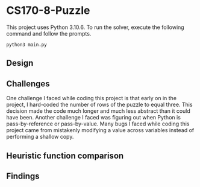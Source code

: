 # CS170-8-Puzzle

This project uses Python 3.10.6. To run the solver, execute the following command and follow the prompts.

```
python3 main.py
```

## Design

## Challenges

One challenge I faced while coding this project is that early on in the project, I hard-coded the number of rows of the puzzle to equal three. This decision made the code much longer and much less abstract than it could have been. Another challenge I faced was figuring out when Python is pass-by-reference or pass-by-value. Many bugs I faced while coding this project came from mistakenly modifying a value across variables instead of performing a shallow copy.

## Heuristic function comparison

## Findings